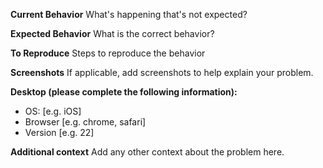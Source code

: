 **Current Behavior**
What's happening that's not expected?

**Expected Behavior**
What is the correct behavior?

**To Reproduce**
Steps to reproduce the behavior

**Screenshots**
If applicable, add screenshots to help explain your problem.

**Desktop (please complete the following information):**
 - OS: [e.g. iOS]
 - Browser [e.g. chrome, safari]
 - Version [e.g. 22]

**Additional context**
Add any other context about the problem here.
